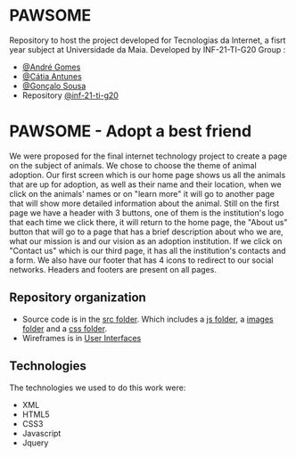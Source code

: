 # PAWSOME

Repository to host the project developed for Tecnologias da Internet, a fisrt year subject at Universidade da Maia. Developed by INF-21-TI-G20 Group :

- [@André Gomes](https://github.com/aasfg)
- [@Cátia Antunes](https://github.com/CatiaAntunes)
- [@Gonçalo Sousa](https://github.com/MrcWithAMouth)
- Repository [@inf-21-ti-g20](https://github.com/INF22TIG20/Report_TIM1)

# PAWSOME - Adopt a best friend

We were proposed for the final internet technology project to create a page on the subject of animals. We chose to choose the theme of animal adoption.
Our first screen which is our home page shows us all the animals that are up for adoption, as well as their name and their location, when we click on the animals' names or on "learn more" it will go to another page that will show more detailed information about the animal. Still on the first page we have a header with 3 buttons, one of them is the institution's logo that each time we click there, it will return to the home page, the "About us" button that will go to a page that has a brief description about who we are, what our mission is and our vision as an adoption institution. If we click on "Contact us" which is our third page, it has all the institution's contacts and a form.
We also have our footer that has 4 icons to redirect to our social networks.
Headers and footers are present on all pages.

## Repository organization

- Source code is in the [src folder](src/). Which includes a [js folder](src/js), a [images folder](src/images) and a [css folder](src/css).
- Wireframes is in [User Interfaces](docs/User%20Interface/)

## Technologies

The technologies we used to do this work were:

- XML
- HTML5
- CSS3
- Javascript
- Jquery
